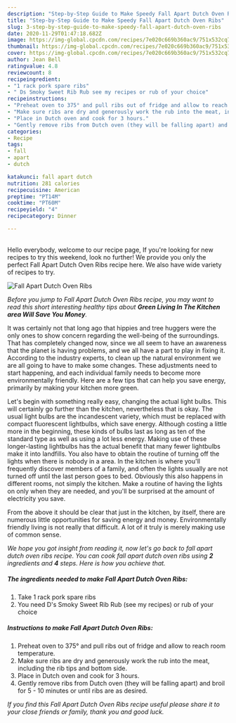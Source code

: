 ```yaml
---
description: "Step-by-Step Guide to Make Speedy Fall Apart Dutch Oven Ribs"
title: "Step-by-Step Guide to Make Speedy Fall Apart Dutch Oven Ribs"
slug: 3-step-by-step-guide-to-make-speedy-fall-apart-dutch-oven-ribs
date: 2020-11-29T01:47:18.682Z
image: https://img-global.cpcdn.com/recipes/7e020c669b360ac9/751x532cq70/fall-apart-dutch-oven-ribs-recipe-main-photo.jpg
thumbnail: https://img-global.cpcdn.com/recipes/7e020c669b360ac9/751x532cq70/fall-apart-dutch-oven-ribs-recipe-main-photo.jpg
cover: https://img-global.cpcdn.com/recipes/7e020c669b360ac9/751x532cq70/fall-apart-dutch-oven-ribs-recipe-main-photo.jpg
author: Jean Bell
ratingvalue: 4.8
reviewcount: 8
recipeingredient:
- "1 rack pork spare ribs"
- " Ds Smoky Sweet Rib Rub see my recipes or rub of your choice"
recipeinstructions:
- "Preheat oven to 375° and pull ribs out of fridge and allow to reach room temperature."
- "Make sure ribs are dry and generously work the rub into the meat, including the rib tips and bottom side."
- "Place in Dutch oven and cook for 3 hours."
- "Gently remove ribs from Dutch oven (they will be falling apart) and broil for 5 - 10 minutes or until ribs are as desired."
categories:
- Recipe
tags:
- fall
- apart
- dutch

katakunci: fall apart dutch 
nutrition: 281 calories
recipecuisine: American
preptime: "PT14M"
cooktime: "PT60M"
recipeyield: "4"
recipecategory: Dinner

---
```

<br>
Hello everybody, welcome to our recipe page, If you're looking for new recipes to try this weekend, look no further! We provide you only the perfect Fall Apart Dutch Oven Ribs recipe here. We also have wide variety of recipes to try.
<br>


![Fall Apart Dutch Oven Ribs](https://img-global.cpcdn.com/recipes/7e020c669b360ac9/751x532cq70/fall-apart-dutch-oven-ribs-recipe-main-photo.jpg)

<i>Before you jump to Fall Apart Dutch Oven Ribs recipe, you may want to read this short interesting healthy tips about 
<strong>Green Living In The Kitchen area Will Save You Money</strong>.</i>
</br>

It was certainly not that long ago that hippies and tree huggers were the only ones to show concern regarding the well-being of the surroundings. That has completely changed now, since we all seem to have an awareness that the planet is having problems, and we all have a part to play in fixing it. According to the industry experts, to clean up the natural environment we are all going to have to make some changes. These adjustments need to start happening, and each individual family needs to become more environmentally friendly. Here are a few tips that can help you save energy, primarily by making your kitchen more green.

Let's begin with something really easy, changing the actual light bulbs. This will certainly go further than the kitchen, nevertheless that is okay. The usual light bulbs are the incandescent variety, which must be replaced with compact fluorescent lightbulbs, which save energy. Although costing a little more in the beginning, these kinds of bulbs last as long as ten of the standard type as well as using a lot less energy. Making use of these longer-lasting lightbulbs has the actual benefit that many fewer lightbulbs make it into landfills. You also have to obtain the routine of turning off the lights when there is nobody in a area. In the kitchen is where you'll frequently discover members of a family, and often the lights usually are not turned off until the last person goes to bed. Obviously this also happens in different rooms, not simply the kitchen. Make a routine of having the lights on only when they are needed, and you'll be surprised at the amount of electricity you save.

From the above it should be clear that just in the kitchen, by itself, there are numerous little opportunities for saving energy and money. Environmentally friendly living is not really that difficult. A lot of it truly is merely making use of common sense.


<i>We hope you got insight from reading it, now let's go back to fall apart dutch oven ribs recipe. You can cook fall apart dutch oven ribs using <strong>2</strong> ingredients and <strong>4</strong> steps. Here is how you achieve that.
</i>

##### The ingredients needed to make Fall Apart Dutch Oven Ribs:

1. Take 1 rack pork spare ribs
1. You need  D&#39;s Smoky Sweet Rib Rub (see my recipes) or rub of your choice


##### Instructions to make Fall Apart Dutch Oven Ribs:

1. Preheat oven to 375° and pull ribs out of fridge and allow to reach room temperature.
1. Make sure ribs are dry and generously work the rub into the meat, including the rib tips and bottom side.
1. Place in Dutch oven and cook for 3 hours.
1. Gently remove ribs from Dutch oven (they will be falling apart) and broil for 5 - 10 minutes or until ribs are as desired.


<i>If you find this Fall Apart Dutch Oven Ribs recipe useful please share it to your close friends or family, thank you and good luck.</i>
